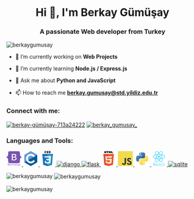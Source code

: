 <h1 align="center">Hi 👋, I'm Berkay Gümüşay</h1>
<h3 align="center">A passionate Web developer from Turkey</h3>

<p align="left"> <img src="https://komarev.com/ghpvc/?username=berkaygumusay&label=Profile%20views&color=0e75b6&style=flat" alt="berkaygumusay" /> </p>

- 🔭 I’m currently working on **Web Projects**

- 🌱 I’m currently learning **Node.js / Express.js**

- 💬 Ask me about **Python and JavaScript**

- 📫 How to reach me **berkay.gumusay@std.yildiz.edu.tr**

<h3 align="left">Connect with me:</h3>
<p align="left">
<a href="https://linkedin.com/in/berkay-gümüşay-713a24222" target="blank"><img align="center" src="https://raw.githubusercontent.com/rahuldkjain/github-profile-readme-generator/master/src/images/icons/Social/linked-in-alt.svg" alt="berkay-gümüşay-713a24222" height="30" width="40" /></a>
<a href="https://instagram.com/berkay_gumusay_" target="blank"><img align="center" src="https://raw.githubusercontent.com/rahuldkjain/github-profile-readme-generator/master/src/images/icons/Social/instagram.svg" alt="berkay_gumusay_" height="30" width="40" /></a>
</p>

<h3 align="left">Languages and Tools:</h3>
<p align="left"> <a href="https://getbootstrap.com" target="_blank" rel="noreferrer"> <img src="https://raw.githubusercontent.com/devicons/devicon/master/icons/bootstrap/bootstrap-plain-wordmark.svg" alt="bootstrap" width="40" height="40"/> </a> <a href="https://www.cprogramming.com/" target="_blank" rel="noreferrer"> <img src="https://raw.githubusercontent.com/devicons/devicon/master/icons/c/c-original.svg" alt="c" width="40" height="40"/> </a> <a href="https://www.w3schools.com/css/" target="_blank" rel="noreferrer"> <img src="https://raw.githubusercontent.com/devicons/devicon/master/icons/css3/css3-original-wordmark.svg" alt="css3" width="40" height="40"/> </a> <a href="https://www.djangoproject.com/" target="_blank" rel="noreferrer"> <img src="https://cdn.worldvectorlogo.com/logos/django.svg" alt="django" width="40" height="40"/> </a> <a href="https://flask.palletsprojects.com/" target="_blank" rel="noreferrer"> <img src="https://www.vectorlogo.zone/logos/pocoo_flask/pocoo_flask-icon.svg" alt="flask" width="40" height="40"/> </a> <a href="https://www.w3.org/html/" target="_blank" rel="noreferrer"> <img src="https://raw.githubusercontent.com/devicons/devicon/master/icons/html5/html5-original-wordmark.svg" alt="html5" width="40" height="40"/> </a> <a href="https://developer.mozilla.org/en-US/docs/Web/JavaScript" target="_blank" rel="noreferrer"> <img src="https://raw.githubusercontent.com/devicons/devicon/master/icons/javascript/javascript-original.svg" alt="javascript" width="40" height="40"/> </a> <a href="https://www.python.org" target="_blank" rel="noreferrer"> <img src="https://raw.githubusercontent.com/devicons/devicon/master/icons/python/python-original.svg" alt="python" width="40" height="40"/> </a> <a href="https://reactjs.org/" target="_blank" rel="noreferrer"> <img src="https://raw.githubusercontent.com/devicons/devicon/master/icons/react/react-original-wordmark.svg" alt="react" width="40" height="40"/> </a> <a href="https://www.sqlite.org/" target="_blank" rel="noreferrer"> <img src="https://www.vectorlogo.zone/logos/sqlite/sqlite-icon.svg" alt="sqlite" width="40" height="40"/> </a> </p>

<p><img align="left" src="https://github-readme-stats.vercel.app/api/top-langs?username=berkaygumusay&show_icons=true&theme=dark&title_color=b319a6&text_color=b319a6&bg_color=000000&locale=en&layout=compact" alt="berkaygumusay" /></p>

<p>&nbsp;<img align="center" src="https://github-readme-stats.vercel.app/api?username=berkaygumusay&show_icons=true&theme=dark&title_color=b319a6&text_color=b319a6&locale=en" alt="berkaygumusay" /></p>

<p><img align="center" src="https://github-readme-streak-stats.herokuapp.com/?user=berkaygumusay&theme=dark" alt="berkaygumusay" /></p>
